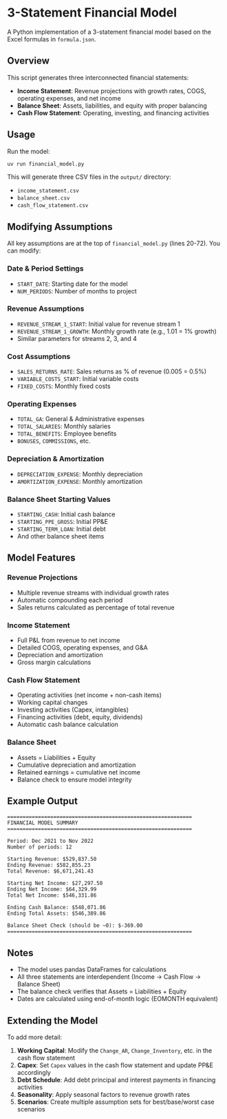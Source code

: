 # 3-Statement Financial Model

A Python implementation of a 3-statement financial model based on the Excel formulas in `formula.json`.

## Overview

This script generates three interconnected financial statements:
- **Income Statement**: Revenue projections with growth rates, COGS, operating expenses, and net income
- **Balance Sheet**: Assets, liabilities, and equity with proper balancing
- **Cash Flow Statement**: Operating, investing, and financing activities

## Usage

Run the model:
```bash
uv run financial_model.py
```

This will generate three CSV files in the `output/` directory:
- `income_statement.csv`
- `balance_sheet.csv`
- `cash_flow_statement.csv`

## Modifying Assumptions

All key assumptions are at the top of `financial_model.py` (lines 20-72). You can modify:

### Date & Period Settings
- `START_DATE`: Starting date for the model
- `NUM_PERIODS`: Number of months to project

### Revenue Assumptions
- `REVENUE_STREAM_1_START`: Initial value for revenue stream 1
- `REVENUE_STREAM_1_GROWTH`: Monthly growth rate (e.g., 1.01 = 1% growth)
- Similar parameters for streams 2, 3, and 4

### Cost Assumptions
- `SALES_RETURNS_RATE`: Sales returns as % of revenue (0.005 = 0.5%)
- `VARIABLE_COSTS_START`: Initial variable costs
- `FIXED_COSTS`: Monthly fixed costs

### Operating Expenses
- `TOTAL_GA`: General & Administrative expenses
- `TOTAL_SALARIES`: Monthly salaries
- `TOTAL_BENEFITS`: Employee benefits
- `BONUSES`, `COMMISSIONS`, etc.

### Depreciation & Amortization
- `DEPRECIATION_EXPENSE`: Monthly depreciation
- `AMORTIZATION_EXPENSE`: Monthly amortization

### Balance Sheet Starting Values
- `STARTING_CASH`: Initial cash balance
- `STARTING_PPE_GROSS`: Initial PP&E
- `STARTING_TERM_LOAN`: Initial debt
- And other balance sheet items

## Model Features

### Revenue Projections
- Multiple revenue streams with individual growth rates
- Automatic compounding each period
- Sales returns calculated as percentage of total revenue

### Income Statement
- Full P&L from revenue to net income
- Detailed COGS, operating expenses, and G&A
- Depreciation and amortization
- Gross margin calculations

### Cash Flow Statement
- Operating activities (net income + non-cash items)
- Working capital changes
- Investing activities (Capex, intangibles)
- Financing activities (debt, equity, dividends)
- Automatic cash balance calculation

### Balance Sheet
- Assets = Liabilities + Equity
- Cumulative depreciation and amortization
- Retained earnings = cumulative net income
- Balance check to ensure model integrity

## Example Output

```
============================================================
FINANCIAL MODEL SUMMARY
============================================================

Period: Dec 2021 to Nov 2022
Number of periods: 12

Starting Revenue: $529,837.50
Ending Revenue: $582,855.23
Total Revenue: $6,671,241.43

Starting Net Income: $27,297.50
Ending Net Income: $64,329.99
Total Net Income: $546,331.86

Ending Cash Balance: $548,071.86
Ending Total Assets: $546,389.86

Balance Sheet Check (should be ~0): $-369.00
============================================================
```

## Notes

- The model uses pandas DataFrames for calculations
- All three statements are interdependent (Income → Cash Flow → Balance Sheet)
- The balance check verifies that Assets = Liabilities + Equity
- Dates are calculated using end-of-month logic (EOMONTH equivalent)

## Extending the Model

To add more detail:

1. **Working Capital**: Modify the `Change_AR`, `Change_Inventory`, etc. in the cash flow statement
2. **Capex**: Set `Capex` values in the cash flow statement and update PP&E accordingly
3. **Debt Schedule**: Add debt principal and interest payments in financing activities
4. **Seasonality**: Apply seasonal factors to revenue growth rates
5. **Scenarios**: Create multiple assumption sets for best/base/worst case scenarios

